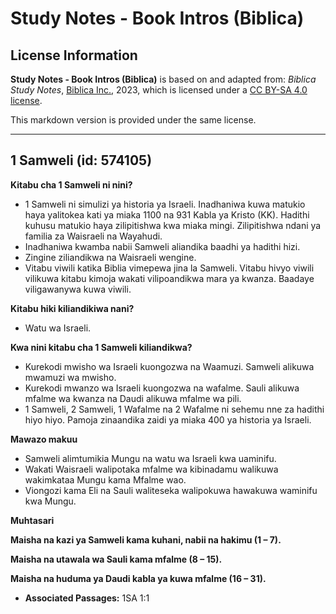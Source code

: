 # Study Notes - Book Intros (Biblica)

## License Information

**Study Notes - Book Intros (Biblica)** is based on and adapted from: _Biblica Study Notes_, [Biblica Inc.](https://www.biblica.com/), 2023, which is licensed under a [CC BY-SA 4.0 license](https://creativecommons.org/licenses/by-sa/4.0/legalcode.en).

This markdown version is provided under the same license.



--------------------------------

## 1 Samweli (id: 574105)

**Kitabu cha 1 Samweli ni nini?**

* 1 Samweli ni simulizi ya historia ya Israeli. Inadhaniwa kuwa matukio haya yalitokea kati ya miaka 1100 na 931 Kabla ya Kristo (KK). Hadithi kuhusu matukio haya zilipitishwa kwa miaka mingi. Zilipitishwa ndani ya familia za Waisraeli na Wayahudi.
* Inadhaniwa kwamba nabii Samweli aliandika baadhi ya hadithi hizi.
* Zingine ziliandikwa na Waisraeli wengine.
* Vitabu viwili katika Biblia vimepewa jina la Samweli. Vitabu hivyo viwili vilikuwa kitabu kimoja wakati vilipoandikwa mara ya kwanza. Baadaye viligawanywa kuwa viwili.

**Kitabu hiki kiliandikiwa nani?**

* Watu wa Israeli.

**Kwa nini kitabu cha 1 Samweli kiliandikwa?**

* Kurekodi mwisho wa Israeli kuongozwa na Waamuzi. Samweli alikuwa mwamuzi wa mwisho.
* Kurekodi mwanzo wa Israeli kuongozwa na wafalme. Sauli alikuwa mfalme wa kwanza na Daudi alikuwa mfalme wa pili.
* 1 Samweli, 2 Samweli, 1 Wafalme na 2 Wafalme ni sehemu nne za hadithi hiyo hiyo. Pamoja zinaandika zaidi ya miaka 400 ya historia ya Israeli.

**Mawazo makuu**

* Samweli alimtumikia Mungu na watu wa Israeli kwa uaminifu.
* Wakati Waisraeli walipotaka mfalme wa kibinadamu walikuwa wakimkataa Mungu kama Mfalme wao.
* Viongozi kama Eli na Sauli waliteseka walipokuwa hawakuwa waminifu kwa Mungu.

**Muhtasari**

**Maisha na kazi ya Samweli kama kuhani, nabii na hakimu (1 – 7\).**

**Maisha na utawala wa Sauli kama mfalme (8 – 15\).**

**Maisha na huduma ya Daudi kabla ya kuwa mfalme (16 – 31\).**

* **Associated Passages:** 1SA 1:1

